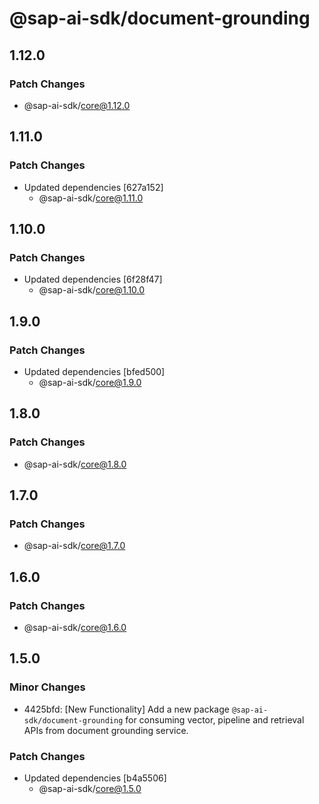 # @sap-ai-sdk/document-grounding

## 1.12.0

### Patch Changes

- @sap-ai-sdk/core@1.12.0

## 1.11.0

### Patch Changes

- Updated dependencies [627a152]
  - @sap-ai-sdk/core@1.11.0

## 1.10.0

### Patch Changes

- Updated dependencies [6f28f47]
  - @sap-ai-sdk/core@1.10.0

## 1.9.0

### Patch Changes

- Updated dependencies [bfed500]
  - @sap-ai-sdk/core@1.9.0

## 1.8.0

### Patch Changes

- @sap-ai-sdk/core@1.8.0

## 1.7.0

### Patch Changes

- @sap-ai-sdk/core@1.7.0

## 1.6.0

### Patch Changes

- @sap-ai-sdk/core@1.6.0

## 1.5.0

### Minor Changes

- 4425bfd: [New Functionality] Add a new package `@sap-ai-sdk/document-grounding` for consuming vector, pipeline and retrieval APIs from document grounding service.

### Patch Changes

- Updated dependencies [b4a5506]
  - @sap-ai-sdk/core@1.5.0
